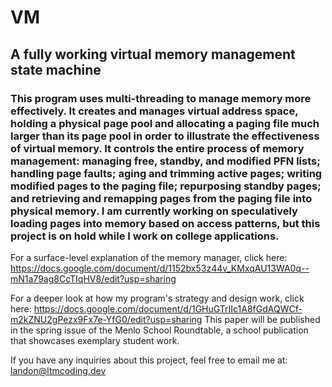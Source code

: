 # VM
## A fully working virtual memory management state machine
### This program uses multi-threading to manage memory more effectively. It creates and manages virtual address space, holding a physical page pool and allocating a paging file much larger than its page pool in order to illustrate the effectiveness of virtual memory. It controls the entire process of memory management: managing free, standby, and modified PFN lists; handling page faults; aging and trimming active pages; writing modified pages to the paging file; repurposing standby pages; and retrieving and remapping pages from the paging file into physical memory. I am currently working on speculatively loading pages into memory based on access patterns, but this project is on hold while I work on college applications. 

For a surface-level explanation of the memory manager, click here: https://docs.google.com/document/d/1152bx53z44v_KMxqAU13WA0q--mN1a79ag8CcTIqHV8/edit?usp=sharing

For a deeper look at how my program's strategy and design work, click here: https://docs.google.com/document/d/1GHuGTrIIc1A8fGdAQWCf-m2kZNU2gPezx9Fx7e-YfG0/edit?usp=sharing
This paper will be published in the spring issue of the Menlo School Roundtable, a school publication that showcases exemplary student work.

If you have any inquiries about this project, feel free to email me at: landon@ltmcoding.dev
